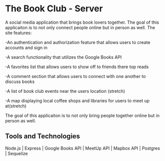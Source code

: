 # The Book Club - Server

A social media application that brings book lovers together. The goal of this applicaiton is to not only connect people online but in person as well. The site features:

-An authentication and authorization feature that allows users to create accounts and sign in

-A search functionality that utilizes the Google Books API 

-A favorites list that allows users to show off to friends there top reads

-A comment section that allows users to connect with one another to discuss books

-A list of book club events near the users location (stretch)

-A map displaying local coffee shops and libraries for users to meet up at(stretch)

The goal of this applicaiton is to not only bring people together online but in person as well.


## Tools and Technologies
Node.js | Express | Google Books API | MeetUp API | Mapbox API | Postgres | Sequelize